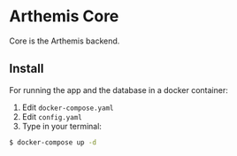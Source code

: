 # Arthemis Core

Core is the Arthemis backend.

## Install

For running the app and the database in a docker container:

1. Edit `docker-compose.yaml`
1. Edit `config.yaml`
2. Type in your terminal:

```sh
$ docker-compose up -d
```
